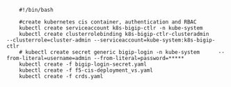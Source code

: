         #!/bin/bash
    
        #create kubernetes cis container, authentication and RBAC
        kubectl create serviceaccount k8s-bigip-ctlr -n kube-system
        kubectl create clusterrolebinding k8s-bigip-ctlr-clusteradmin       --clusterrole=cluster-admin --serviceaccount=kube-system:k8s-bigip-ctlr
        # kubectl create secret generic bigip-login -n kube-system      --from-literal=username=admin --from-literal=password=*****
        kubectl create -f bigip-login-secret.yaml
        kubectl create -f f5-cis-deployment_vs.yaml
        kubectl create -f crds.yaml
